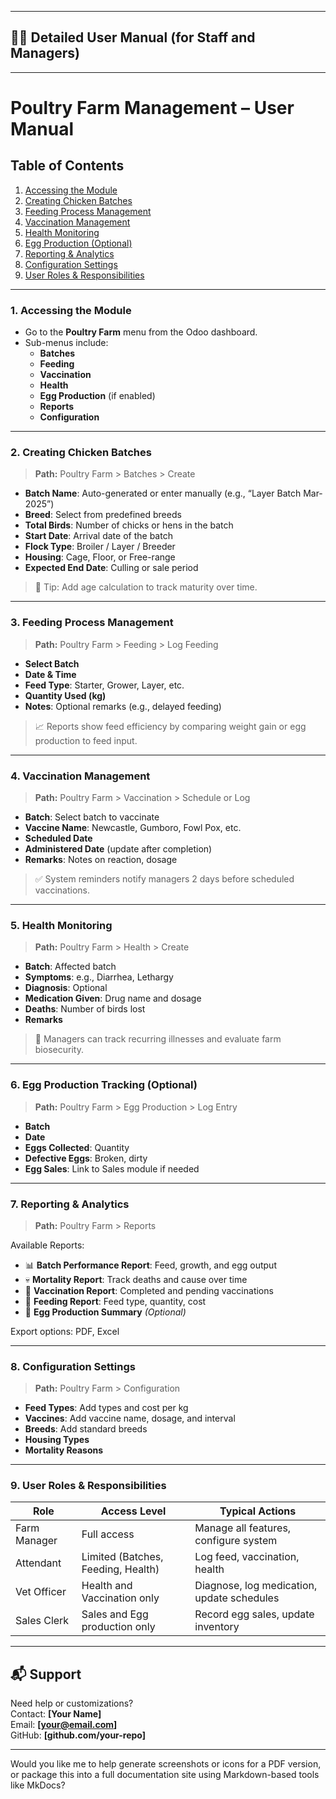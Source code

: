 
---

## 🧑‍🏫 Detailed User Manual (for Staff and Managers)

---

# Poultry Farm Management – User Manual

## Table of Contents

1. [Accessing the Module](#1-accessing-the-module)  
2. [Creating Chicken Batches](#2-creating-chicken-batches)  
3. [Feeding Process Management](#3-feeding-process-management)  
4. [Vaccination Management](#4-vaccination-management)  
5. [Health Monitoring](#5-health-monitoring)  
6. [Egg Production (Optional)](#6-egg-production-tracking-optional)  
7. [Reporting & Analytics](#7-reporting--analytics)  
8. [Configuration Settings](#8-configuration-settings)  
9. [User Roles & Responsibilities](#9-user-roles--responsibilities)

---

### 1. Accessing the Module

- Go to the **Poultry Farm** menu from the Odoo dashboard.
- Sub-menus include:
  - **Batches**
  - **Feeding**
  - **Vaccination**
  - **Health**
  - **Egg Production** (if enabled)
  - **Reports**
  - **Configuration**

---

### 2. Creating Chicken Batches

> **Path:** Poultry Farm > Batches > Create

- **Batch Name**: Auto-generated or enter manually (e.g., “Layer Batch Mar-2025”)
- **Breed**: Select from predefined breeds
- **Total Birds**: Number of chicks or hens in the batch
- **Start Date**: Arrival date of the batch
- **Flock Type**: Broiler / Layer / Breeder
- **Housing**: Cage, Floor, or Free-range
- **Expected End Date**: Culling or sale period

> 📌 Tip: Add age calculation to track maturity over time.

---

### 3. Feeding Process Management

> **Path:** Poultry Farm > Feeding > Log Feeding

- **Select Batch**
- **Date & Time**
- **Feed Type**: Starter, Grower, Layer, etc.
- **Quantity Used (kg)**
- **Notes**: Optional remarks (e.g., delayed feeding)

> 📈 Reports show feed efficiency by comparing weight gain or egg production to feed input.

---

### 4. Vaccination Management

> **Path:** Poultry Farm > Vaccination > Schedule or Log

- **Batch**: Select batch to vaccinate
- **Vaccine Name**: Newcastle, Gumboro, Fowl Pox, etc.
- **Scheduled Date**
- **Administered Date** (update after completion)
- **Remarks**: Notes on reaction, dosage

> ✅ System reminders notify managers 2 days before scheduled vaccinations.

---

### 5. Health Monitoring

> **Path:** Poultry Farm > Health > Create

- **Batch**: Affected batch
- **Symptoms**: e.g., Diarrhea, Lethargy
- **Diagnosis**: Optional
- **Medication Given**: Drug name and dosage
- **Deaths**: Number of birds lost
- **Remarks**

> 🏥 Managers can track recurring illnesses and evaluate farm biosecurity.

---

### 6. Egg Production Tracking (Optional)

> **Path:** Poultry Farm > Egg Production > Log Entry

- **Batch**
- **Date**
- **Eggs Collected**: Quantity
- **Defective Eggs**: Broken, dirty
- **Egg Sales**: Link to Sales module if needed

---

### 7. Reporting & Analytics

> **Path:** Poultry Farm > Reports

Available Reports:

- 📊 **Batch Performance Report**: Feed, growth, and egg output
- 💀 **Mortality Report**: Track deaths and cause over time
- 💉 **Vaccination Report**: Completed and pending vaccinations
- 🧾 **Feeding Report**: Feed type, quantity, cost
- 🪺 **Egg Production Summary** *(Optional)*

Export options: PDF, Excel

---

### 8. Configuration Settings

> **Path:** Poultry Farm > Configuration

- **Feed Types**: Add types and cost per kg
- **Vaccines**: Add vaccine name, dosage, and interval
- **Breeds**: Add standard breeds
- **Housing Types**
- **Mortality Reasons**

---

### 9. User Roles & Responsibilities

| Role         | Access Level                          | Typical Actions                             |
|--------------|----------------------------------------|---------------------------------------------|
| Farm Manager | Full access                            | Manage all features, configure system       |
| Attendant    | Limited (Batches, Feeding, Health)     | Log feed, vaccination, health               |
| Vet Officer  | Health and Vaccination only            | Diagnose, log medication, update schedules  |
| Sales Clerk  | Sales and Egg production only          | Record egg sales, update inventory          |

---

## 📬 Support

Need help or customizations?  
Contact: **[Your Name]**  
Email: **[your@email.com]**  
GitHub: **[github.com/your-repo]**

---

Would you like me to help generate screenshots or icons for a PDF version, or package this into a full documentation site using Markdown-based tools like MkDocs?
